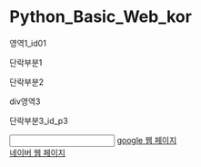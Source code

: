 # Python_Basic_Web_kor


<html>
  <div id="id01"> 영역1_id01 </div>
  <div class='div2'>
    <p class='p2'>단락부분1</p>
    <p class='p2'>단락부분2</p>
  </div>
  <div class="div3">div영역3
    <p class='p3'>단락부분3_id_p3</p>
  </div>
  <input name="input01"></input>
  <a href="https://www.google.co.kr/"> google 웹 페이지</a><br>
  <a href="https://www.naver.com/"> 네이버 웹 페이지</a>
</html>
